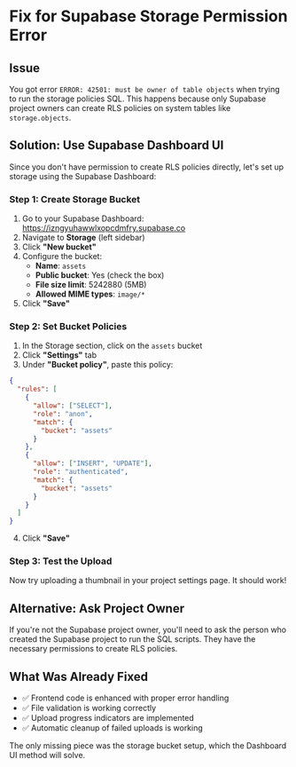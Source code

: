 # Fix for Supabase Storage Permission Error

## Issue
You got error `ERROR: 42501: must be owner of table objects` when trying to run the storage policies SQL. This happens because only Supabase project owners can create RLS policies on system tables like `storage.objects`.

## Solution: Use Supabase Dashboard UI

Since you don't have permission to create RLS policies directly, let's set up storage using the Supabase Dashboard:

### Step 1: Create Storage Bucket
1. Go to your Supabase Dashboard: https://izngyuhawwlxopcdmfry.supabase.co
2. Navigate to **Storage** (left sidebar)
3. Click **"New bucket"**
4. Configure the bucket:
   - **Name**: `assets`
   - **Public bucket**: Yes (check the box)
   - **File size limit**: 5242880 (5MB)
   - **Allowed MIME types**: `image/*`
5. Click **"Save"**

### Step 2: Set Bucket Policies
1. In the Storage section, click on the `assets` bucket
2. Click **"Settings"** tab
3. Under **"Bucket policy"**, paste this policy:
```json
{
  "rules": [
    {
      "allow": ["SELECT"],
      "role": "anon",
      "match": {
        "bucket": "assets"
      }
    },
    {
      "allow": ["INSERT", "UPDATE"],
      "role": "authenticated",
      "match": {
        "bucket": "assets"
      }
    }
  ]
}
```
4. Click **"Save"**

### Step 3: Test the Upload
Now try uploading a thumbnail in your project settings page. It should work!

## Alternative: Ask Project Owner
If you're not the Supabase project owner, you'll need to ask the person who created the Supabase project to run the SQL scripts. They have the necessary permissions to create RLS policies.

## What Was Already Fixed
- ✅ Frontend code is enhanced with proper error handling
- ✅ File validation is working correctly
- ✅ Upload progress indicators are implemented
- ✅ Automatic cleanup of failed uploads is working

The only missing piece was the storage bucket setup, which the Dashboard UI method will solve.
